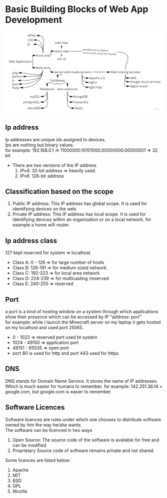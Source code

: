 # Basic Building Blocks of Web App Development  

![flow](./images/building-blocks-of-web.jpg)  

## Ip address

Ip addresses are unique ids assigned to devices.  
Ips are nothing but binary values.  
for example: 192.168.0.1 => 11000000.10101000.00000000.00000001 => 32 bit  

* There are two versions of the IP address  
  1. IPv4: 32-bit address => heavily used.  
  2. IPv6: 128-bit address  

## Classification based on the scope  

1. Public IP address: This IP address has global scope. It is used for identifying devices on the web.  
2. Private IP address: This IP address has local scope. It is used for identifying devices within an organisation or on a local network. for example a home wifi router.

## Ip address class  

127 kept reserved for system => localhost

* Class A: 0 - 126 => for large number of hosts
* Class B: 128-191 => for medium sized network
* Class C: 192-223 => for local area network
* Class D: 224-239 => for multicasting /reserved
* Class E: 240-255 => reserved  

## Port

a port is a kind of hosting window on a system through which applications show their presence which can be accessed by IP "address: port"  
for example: while I launch the Minecraft server on my laptop it gets hosted on my localhost and used port 25565.

* 0 - 1023 => reserved port used bt system
* 1024 - 49150 => application port
* 49151 - 65535 => open port  
* port 80 is used for http and port 443 used for https.  

## DNS

DNS stands for Domain Name Service. It stores the name of IP addresses. Which is much easier for humans to remember.
for example: 142.251.36.14 = google.com, but google.com is easier to remember.  

## Software Licences

Software licences are rules under which one chooses to distribute software owned by him the way he/she wants.  
The software can be licenced in two ways  

1. Open Source: The source code of the software is available for free and can be modified.
2. Proprietary  Source code of software remains private and not shared.  

Some licences are listed below:  

1. Apache
2. MIT
3. BSD
4. GPL
5. Mozilla 